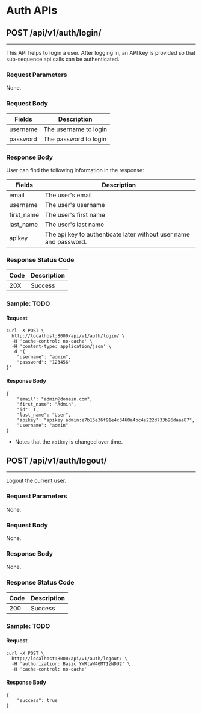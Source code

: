 # Auth APIs

## POST /api/v1/auth/login/
---------------------------

This API helps to login a user. After logging in, an API key is provided so that sub-sequence api calls can be authenticated.


### Request Parameters

None.


### Request Body

| Fields | Description    |
|--------|----------------|
| username | The username to login |
| password | The password to login |


### Response Body

User can find the following information in the response:

| Fields | Description    |
|--------|----------------|
| email | The user's email |
| username | The user's username |
| first_name | The user's first name |
| last_name | The user's last name |
| apikey | The api key to authenticate later without user name and password. |

### Response Status Code

| Code | Description    |
|------|----------------|
| 20X  | Success |


### Sample: TODO

#### Request

```
curl -X POST \
  http://localhost:8000/api/v1/auth/login/ \
  -H 'cache-control: no-cache' \
  -H 'content-type: application/json' \
  -d '{
	"username": "admin",
	"password": "123456"
}'
```

#### Response Body

```
{
    "email": "admin@domain.com",
    "first_name": "Admin",
    "id": 1,
    "last_name": "User",
    "apikey": "apikey admin:e7b15e36f91e4c3460a4bc4e222d733b96daae87",
    "username": "admin"
}
```
* Notes that the `apikey` is changed over time.

## POST /api/v1/auth/logout/
---------------------------

Logout the current user.


### Request Parameters

None.


### Request Body

None.

### Response Body

None.

### Response Status Code

| Code | Description    |
|------|----------------|
| 200  | Success |


### Sample: TODO

#### Request

```
curl -X POST \
  http://localhost:8000/api/v1/auth/logout/ \
  -H 'authorization: Basic YWRtaW46MTIzNDU2' \
  -H 'cache-control: no-cache'
```

#### Response Body

```
{
    "success": true
}
```


